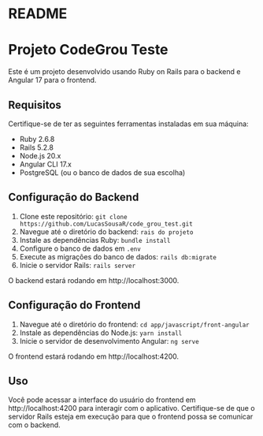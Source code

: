 # README

# Projeto CodeGrou Teste

Este é um projeto desenvolvido usando Ruby on Rails para o backend e Angular 17 para o frontend.

## Requisitos

Certifique-se de ter as seguintes ferramentas instaladas em sua máquina:

- Ruby 2.6.8
- Rails 5.2.8
- Node.js 20.x
- Angular CLI 17.x
- PostgreSQL (ou o banco de dados de sua escolha)

## Configuração do Backend

1. Clone este repositório: `git clone https://github.com/LucasSousaR/code_grou_test.git`
2. Navegue até o diretório do backend: `rais do projeto`
3. Instale as dependências Ruby: `bundle install`
4. Configure o banco de dados em `.env`
5. Execute as migrações do banco de dados: `rails db:migrate`
6. Inicie o servidor Rails: `rails server`

O backend estará rodando em http://localhost:3000.

## Configuração do Frontend

1. Navegue até o diretório do frontend: `cd app/javascript/front-angular`
2. Instale as dependências do Node.js: `yarn install`
3. Inicie o servidor de desenvolvimento Angular: `ng serve`

O frontend estará rodando em http://localhost:4200.

## Uso

Você pode acessar a interface do usuário do frontend em http://localhost:4200 para interagir com o aplicativo. Certifique-se de que o servidor Rails esteja em execução para que o frontend possa se comunicar com o backend.

